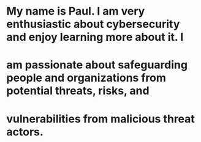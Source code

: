 # My name is Paul. I am very enthusiastic about cybersecurity and enjoy learning more about it. I
# am passionate about safeguarding people and organizations from potential threats, risks, and
# vulnerabilities from malicious threat actors.
